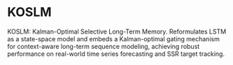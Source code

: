 # KOSLM
KOSLM: Kalman-Optimal Selective Long-Term Memory. Reformulates LSTM as a state-space model and embeds a Kalman-optimal gating mechanism for context-aware long-term sequence modeling, achieving robust performance on real-world time series forecasting and SSR target tracking.
